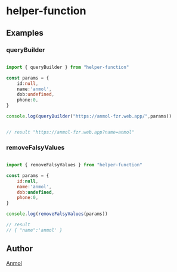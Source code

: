
# helper-function

## Examples

### queryBuilder

```typescript

import { queryBuilder } from "helper-function"

const params = {
	id:null,
  	name:'anmol',
  	dob:undefined,
  	phone:0,
}

console.log(queryBuilder("https://anmol-fzr.web.app/",params))


// result "https://anmol-fzr.web.app?name=anmol"

```

### removeFalsyValues



```javascript

import { removeFalsyValues } from "helper-function"

const params = {
	id:null,
  	name:'anmol',
  	dob:undefined,
  	phone:0,
}

console.log(removeFalsyValues(params))

// result
// { "name":'anmol' }

```


## Author

[Anmol](https://github.com/anmol-fzr)